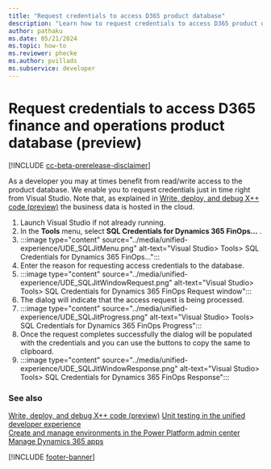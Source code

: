 ```yaml
---
title: "Request credentials to access D365 product database"
description: "Learn how to request credentials to access D365 product database just in time."
author: pathaku
ms.date: 05/21/2024
ms.topic: how-to
ms.reviewer: phecke
ms.author: pvillads
ms.subservice: developer
---
```


# Request credentials to access D365 finance and operations product database (preview)

[!INCLUDE [cc-beta-prerelease-disclaimer](../../includes/cc-beta-prerelease-disclaimer.md)]

As a developer you may at times benefit from read/write access to the product database. We enable you to request credentials just in time right from Visual Studio. 
Note that, as explained in [Write, deploy, and debug X++ code (preview)](finance-operations-debug.md) the business data is hosted in the cloud.


1. Launch Visual Studio if not already running.
1. In the **Tools** menu, select **SQL Credentials for Dynamics 365 FinOps...** .
2. :::image type="content" source="../media/unified-experience/UDE_SQLJitMenu.png" alt-text="Visual Studio> Tools> SQL Credentials for Dynamics 365 FinOps...":::
3. Enter the reason for requesting access credentials to the database.
4. :::image type="content" source="../media/unified-experience/UDE_SQLJitWindowRequest.png" alt-text="Visual Studio> Tools> SQL Credentials for Dynamics 365 FinOps Request window":::
5. The dialog will indicate that the access request is being processed.
6. :::image type="content" source="../media/unified-experience/UDE_SQLJitProgress.png" alt-text="Visual Studio> Tools> SQL Credentials for Dynamics 365 FinOps Progress":::
5. Once the request completes successfully the dialog will be populated with the credentials and you can use the buttons to copy the same to clipboard.
6. :::image type="content" source="../media/unified-experience/UDE_SQLJitWindowResponse.png" alt-text="Visual Studio> Tools> SQL Credentials for Dynamics 365 FinOps Response":::

### See also

[Write, deploy, and debug X++ code (preview)](finance-operations-debug.md)
[Unit testing in the unified developer experience](finance-operations-testing.md)   
[Create and manage environments in the Power Platform admin center](/power-platform/admin/create-environment)  
[Manage Dynamics 365 apps](../../admin/manage-apps.md)

[!INCLUDE [footer-banner](../../includes/footer-banner.md)]
